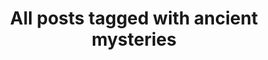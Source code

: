 ---
layout: tag
title: "All posts tagged with ancient mysteries"
permalink: /weblog/tags/ancient-mysteries/
taxonomy: ancient mysteries
---